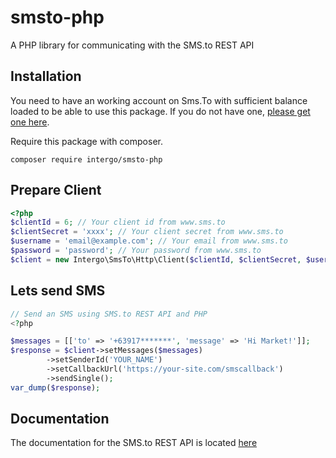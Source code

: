 # smsto-php
A PHP library for communicating with the SMS.to REST API

## Installation

You need to have an working account on  Sms.To with sufficient balance loaded to be able to use this package. If you do not have one, [please get one here](https://sms.to).

Require this package with composer.

```shell
composer require intergo/smsto-php
```

## Prepare Client

```php
<?php
$clientId = 6; // Your client id from www.sms.to
$clientSecret = 'xxxx'; // Your client secret from www.sms.to
$username = 'email@example.com'; // Your email from www.sms.to
$password = 'password'; // Your password from www.sms.to
$client = new Intergo\SmsTo\Http\Client($clientId, $clientSecret, $username, $password);

```

## Lets send SMS

```php
// Send an SMS using SMS.to REST API and PHP
<?php

$messages = [['to' => '+63917*******', 'message' => 'Hi Market!']];
$response = $client->setMessages($messages)
		->setSenderId('YOUR_NAME')
   		->setCallbackUrl('https://your-site.com/smscallback')
   		->sendSingle();
var_dump($response);
```

## Documentation

The documentation for the SMS.to REST API is located [here](https://sms.to/api-docs)
